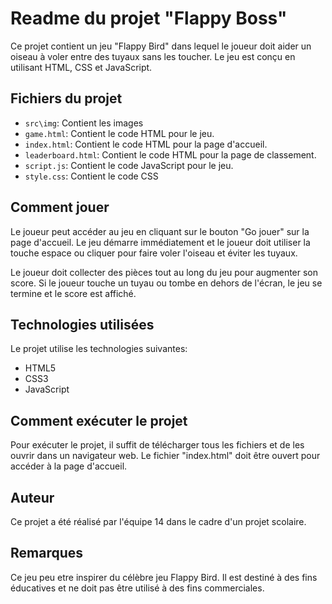 # Readme du projet "Flappy Boss"

Ce projet contient un jeu "Flappy Bird" dans lequel le joueur doit aider un oiseau à voler entre des tuyaux sans les toucher. Le jeu est conçu en utilisant HTML, CSS et JavaScript.

## Fichiers du projet
- `src\img`: Contient les images 
- `game.html`: Contient le code HTML pour le jeu.
- `index.html`: Contient le code HTML pour la page d'accueil.
- `leaderboard.html`: Contient le code HTML pour la page de classement.
- `script.js`: Contient le code JavaScript pour le jeu.
- `style.css`: Contient le code CSS

## Comment jouer

Le joueur peut accéder au jeu en cliquant sur le bouton "Go jouer" sur la page d'accueil. Le jeu démarre immédiatement et le joueur doit utiliser la touche espace ou cliquer pour faire voler l'oiseau et éviter les tuyaux.

Le joueur doit collecter des pièces tout au long du jeu pour augmenter son score. Si le joueur touche un tuyau ou tombe en dehors de l'écran, le jeu se termine et le score est affiché.

## Technologies utilisées

Le projet utilise les technologies suivantes:

- HTML5
- CSS3
- JavaScript

## Comment exécuter le projet

Pour exécuter le projet, il suffit de télécharger tous les fichiers et de les ouvrir dans un navigateur web. Le fichier "index.html" doit être ouvert pour accéder à la page d'accueil.

## Auteur

Ce projet a été réalisé par l'équipe 14  dans le cadre d'un projet scolaire.

## Remarques

Ce jeu peu etre inspirer du célèbre jeu Flappy Bird. Il est destiné à des fins éducatives et ne doit pas être utilisé à des fins commerciales.


